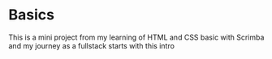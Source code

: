 # Basics
This is a mini project from my learning of HTML and CSS basic with Scrimba and my journey as a fullstack starts with this intro
